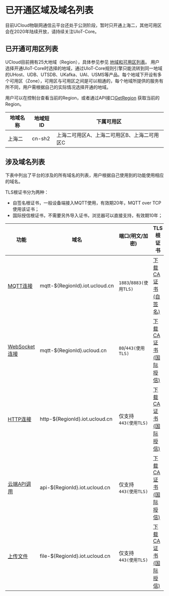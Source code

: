 # 已开通区域及域名列表


目前UCloud物联网通信云平台还处于公测阶段，暂时只开通上海二，其他可用区会在2020年陆续开放，请持续关注UIoT-Core。


## 已开通可用区列表

UCloud目前拥有25大地域（Region），具体参见参见 [地域和可用区列表](https://docs.ucloud.cn/api/summary/regionlist)。 用户选择开通UIoT-Core时选择的地域，通过UIoT-Core规则引擎只能流转到同一地域的UHost、UDB、UTSDB、UKafka、UAI、USMS等产品。每个地域下开设有多个可用区（Zone），可用区与可用区之间是可以相通的，每个地域所提供的服务有所不同，用户需根据自己的实际情况选择开通的地域。

用户可以在控制台查看当前的Region，或者通过API接口[GetRegion](https://docs.ucloud.cn/api/summary/regionlist?id=getregion) 获取当前的Region。

|地域名称|地域短ID|下属可用区|
|----|----|----|
|上海二|cn-sh2|上海二可用区A、上海二可用区B、上海二可用区C|


## 涉及域名列表

下表中列出了平台的涉及的所有域名的列表，用户根据自己使用到的功能使用相应的域名。

TLS根证书分为两种：
- 自签名根证书，一般设备端接入MQTT使用，有效期20年，MQTT over TCP使用该证书；
- 国际授信根证书，不需要另外导入证书，浏览器可以直接支持，有效期10年；


|功能|域名|端口(明文/加密)|TLS根证书|
|----|----|----|----|
|[MQTT连接](/iot/uiot-core/device_develop_guide/deviceconnect/mqttconnect)|mqtt-$\{RegionId\}.iot.ucloud.cn |`1883`/`8883(使用TLS)`|[下载CA证书(自签名)](http://uiot.cn-sh2.ufileos.com/ca-cert.pem)|
|[WebSocket连接](/iot/uiot-core/device_develop_guide/deviceconnect/websocketconnect)|mqtt-$\{RegionId\}.ucloud.cn|`80`/`443(使用TLS)`|[下载CA证书(国际授信)](http://uiot.cn-sh2.ufileos.com/iot_ca.crt)|
|[HTTP连接](/iot/uiot-core/device_develop_guide/deviceconnect/httpconnect)|http-$\{RegionId\}.iot.ucloud.cn|仅支持`443(使用TLS)`|[下载CA证书(国际授信)](http://uiot.cn-sh2.ufileos.com/iot_ca.crt)|
|[云端API调用](/iot/uiot-core/api_guide/api_guidehelp)|api-$\{RegionId\}.iot.ucloud.cn|仅支持`443(使用TLS)`|[下载CA证书(国际授信)](http://uiot.cn-sh2.ufileos.com/iot_ca.crt)|
|[上传文件](/iot/uiot-core/device_develop_guide/uploadfile)|file-$\{RegionId\}.iot.ucloud.cn|仅支持`443(使用TLS)`|[下载CA证书(国际授信)](http://uiot.cn-sh2.ufileos.com/iot_ca.crt)|

